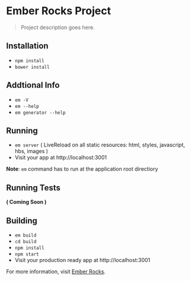 # Ember Rocks Project

> Project description goes here.


## Installation

* `npm install`
* `bower install`

## Addtional Info

* `em -V`
* `em --help`
* `em generator --help`

## Running

* `em server` ( LiveReload on all static resources: html, styles, javascript, hbs, images )
* Visit your app at http://localhost:3001

**Note**: `em` command has to run at the application root directiory

## Running Tests

__( Coming Soon )__

## Building

* `em build`
* `cd build`
* `npm install`
* `npm start`
* Visit your production ready app at http://localhost:3001

For more information, visit [Ember Rocks](https://github.com/mattma/ember-rocks).
